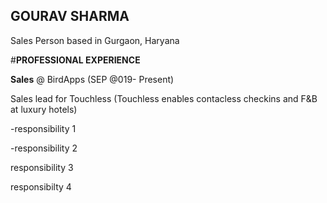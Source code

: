 ## GOURAV SHARMA

Sales Person based in Gurgaon, Haryana

#**PROFESSIONAL EXPERIENCE**

**Sales** @ BirdApps (SEP @019- Present)

Sales lead for Touchless (Touchless enables contacless checkins and F&B at luxury hotels)

-responsibility 1

-responsibility 2

responsibility 3

responsibilty 4
